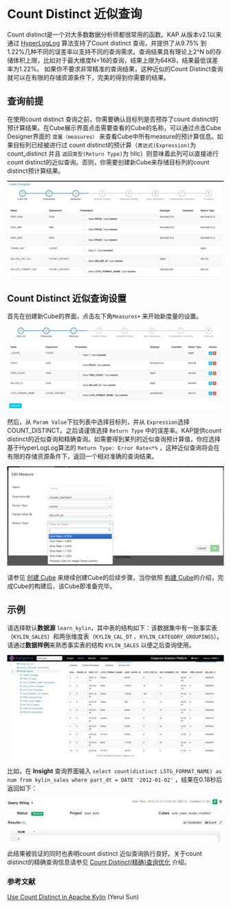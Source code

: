 # Count Distinct 近似查询

Count distinct是一个对大多数数据分析师都很常用的函数。KAP 从版本v2.1以来通过 [HyperLogLog](https://hal.inria.fr/hal-00406166/document) 算法支持了Count distinct 查询，并提供了从9.75% 到 1.22%几种不同的误差率以支持不同的查询需求。查询结果具有理论上2^N b的存储体积上限，比如对于最大维度N=16的查询，结果上限为64KB，结果最低误差率为1.22%。 如果你不要求非常精准的查询结果，这种近似的Count Distinct查询就可以在有限的存储资源条件下，完美的得到你需要的结果。



## 查询前提

在使用count distinct 查询之前，你需要确认目标列是否预存了count distinct的预计算结果。在Cube展示界面点击需要查看的Cube的名称，可以通过点击Cube Designer界面的 `度量（measures）` 来查看Cube中所有measure的预计算信息。如果目标列已经被进行过 count distinct的预计算（`表达式(Expression)`为count_distinct 并且 `返回类型(Return Type)`为 hllc）则意味着此列可以直接进行count distinct的近似查询。否则，你需要创建新Cube来存储目标列的count distinct预计算结果。

![](images/cd_measures.png)



## Count Distinct 近似查询设置 

首先在创建新Cube的界面，点击左下角`Measures+` 来开始新度量的设置。

![](images/cd_measures_add.1.png)

然后，从 `Param Value`下拉列表中选择目标列，并从 `Expression`选择COUNT_DISTINCT。之后请谨慎选择 `Return Type` 中的误差率。KAP提供count distinct的近似查询和精确查询。如需要得到某列的近似查询预计算值，你应选择基于HyperLogLog算法的 `Return Type: Error Rate<*%` ，这种近似查询将会在有限的存储资源条件下，返回一个相对准确的查询结果。

![](images/cd_measures_add.2.png)

请参见 [创建 Cube](molap/create_cube.cn.md) 来继续创建Cube的后续步骤。当你依照  [构建 Cube](molap/build_cube.cn.md)的介绍，完成Cube的构建后，该Cube即准备完毕。



## 示例

请选择默认**数据源** `learn_kylin`，其中表的结构如下：该数据集中有一张事实表（`KYLIN_SALES`）和两张维度表（`KYLIN_CAL_DT` 、`KYLIN_CATEGORY_GROUPINGS`）。请通过**数据样例**来熟悉事实表的结构 `KYLIN_SALES` 以便之后查询使用。

![](images/wd_datasample.png)



比如，在 **Insight** 查询界面输入 `select count(distinct LSTG_FORMAT_NAME) as num from kylin_sales where part_dt = DATE '2012-01-02'` ，结果在0.18秒后返回如下：

![](images/cd_measures_add.9.png)



此结果被验证的同时也表明count distinct 近似查询执行良好。关于count distinct的精确查询信息请参见 [Count Distinct(精确)查询优化](optimization/count_distinct_precise.cn.md) 介绍。

### 参考文献

[Use Count Distinct in Apache Kylin](http://kylin.apache.org/blog/2016/08/01/count-distinct-in-kylin/) (Yerui Sun)


